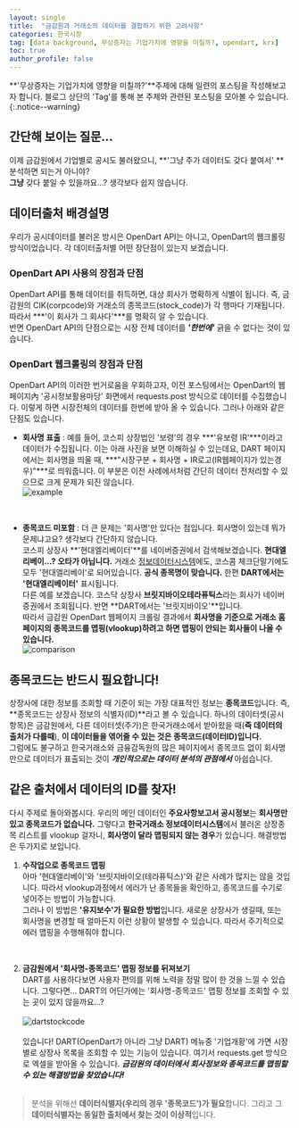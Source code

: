 ```yaml
---
layout: single
title:  "금감원과 거래소의 데이터를 결합하기 위한 고려사항"
categories: 한국시장
tag: [data background, 무상증자는 기업가치에 영향을 미칠까?, opendart, krx]
toc: true
author_profile: false
---
```


<head>
  <style>
    table.dataframe {
      white-space: normal;
      width: 300%;
      max-width: 600%;
      height: 300px;  /* 고정 높이 유지 */
      display: inline-block;
      overflow-x: scroll;  /* 가로 스크롤 */
      overflow-y: scroll;  /* 세로 스크롤 */
      font-family: Arial, sans-serif;
      font-size: 0.9rem;
      line-height: 20px;
      text-align: center;
      border: 0px !important;
    }

    table.dataframe th {
      text-align: center;
      font-weight: bold;
      padding: 8px;
    }

    table.dataframe td {
      text-align: center;
      padding: 8px;
    }

    table.dataframe tr:hover {
      background: #b8d1f3; 
    }

    .output_prompt {
      overflow: auto;
      font-size: 0.9rem;
      line-height: 1.45;
      border-radius: 0.3rem;
      -webkit-overflow-scrolling: touch;
      padding: 0.8rem;
      margin-top: 0;
      margin-bottom: 15px;
      font: 1rem Consolas, "Liberation Mono", Menlo, Courier, monospace;
      color: $code-text-color;
      border: solid 1px $border-color;
      border-radius: 0.3rem;
      word-break: normal;
      white-space: pre;
    }

  .dataframe tbody tr th:only-of-type {
      vertical-align: middle;
  }

  .dataframe tbody tr th {
      vertical-align: top;
  }

  .dataframe thead th {
      text-align: center !important;
      padding: 8px;
  }

  .page__content p {
      margin: 0 0 0px !important;
  }

  .page__content p > strong {
    font-size: 1.0rem !important;
  }

  .notice--success {
  font-size: 1.2rem !important; 
  }

  .notice--info {
  font-size: 1.2rem !important; 
  }

  .notice--warning {
  font-size: 1.0rem !important;
  }


  </style>
</head>


**'무상증자는 기업가치에 영향을 미칠까?'**주제에 대해 일련의 포스팅을 작성해보고자 합니다. 블로그 상단의 'Tag'를 통해 본 주제와 관련된 포스팅을 모아볼 수 있습니다.
{:.notice--warning}

## 간단해 보이는 질문...
이제 금감원에서 기업별로 공시도 불러왔으니, **'그냥 주가 데이터도 갖다 붙여서' **분석하면 되는거 아니야?<br>
**그냥** 갖다 붙일 수 있을까요...? 생각보다 쉽지 않습니다.

## 데이터출처 배경설명
우리가 공시데이터를 불러온 방시은 OpenDart API는 아니고, OpenDart의 웹크롤링 방식이었습니다. 각 데이터출처별 어떤 장단점이 있는지 보겠습니다.
### OpenDart API 사용의 장점과 단점
OpenDart API를 통해 데이터를 취득하면, 대상 회사가 명확하게 식별이 됩니다. 즉, 금감원의 CIK(corpcode)와 거래소의 종목코드(stock_code)가 각 행마다 기재됩니다. 따라서 ***'이 회사가 그 회사다'***를 명확히 알 수 있습니다.<br>
반면 OpenDart API의 단점으로는 시장 전체 데이터를 ***'한번에'*** 긁을 수 없다는 것이 있습니다. <br>
### OpenDart 웹크롤링의 장점과 단점
OpenDart API의 이러한 번거로움을 우회하고자, 이전 포스팅에서는 OpenDart의 웹페이지內 '공시정보활용마당' 화면에서 requests.post 방식으로 데이터를 수집했습니다. 이렇게 하면 시장전체의 데이터를 한번에 받아 올 수 있습니다. 그러나 아래와 같은 단점도 있습니다.<br>
* **회사명 표출** : 예를 들어, 코스피 상장법인 '보령'의 경우 ***'유보령 IR'***이라고 데이터가 수집됩니다. 이는 아래 사진을 보면 이해하실 수 있는데요, DART 페이지에서는 회사명을 띄울 때, ***"시장구분 + 회사명 + IR로고(IR웹페이지가 있는경우)"***로 띄워줍니다. 이 부분은 이전 사례에서처럼 간단히 데이터 전처리할 수 있으므로 크게 문제가 되진 않습니다.<br>
![example]({{site.url}}/assets/images/2025-01-27-dartandkrx/example.png)
<br>

* **종목코드 미포함** : 더 큰 문제는 '회사명'만 있다는 점입니다. 회사명이 있는데 뭐가 문제냐고요? 생각보다 간단하지 않습니다.<br>
코스피 상장사 **'현대엘리베이터'**를 네이버증권에서 검색해보겠습니다. **현대엘리베이...? 오타가 아닙니다.** 거래소 [정보데이터시스템](https://data.krx.co.kr)에도, 코스콤 체크단말기에도 모두 '현대엘리베이'로 되어있습니다. **공식 종목명이 맞습니다.** 한편 **DART에서는 '현대엘리베이터'** 표시됩니다.<br>
다른 예를 보겠습니다. 코스닥 상장사 **브릿지바이오테라퓨틱스**라는 회사가 네이버증권에서 조회됩니다. 반면 **DART에서는 '브릿지바이오'**입니다.<br>
따라서 금감원 OpenDart 웹페이지 크롤링 결과에서 **회사명을 기준으로 거래소 홈페이지의 종목코드를 맵핑(vlookup)하려고 하면 맵핑이 안되는 회사들이 나올 수 있습니다.**<br>
![comparison]({{site.url}}/assets/images/2025-01-27-dartandkrx/comparison.png)<br>

## 종목코드는 반드시 필요합니다!
상장사에 대한 정보를 조회할 때 기준이 되는 가장 대표적인 정보는 **종목코드**입니다. 즉, **종목코드는 상장사 정보의 식별자(ID)**라고 볼 수 있습니다. 하나의 데이터셋(공시항목)은 금감원에서, 다른 데이터셋(주가)은 한국거래소에서 받아왔을 때(**즉 데이터의 출처가 다를때**), **이 데이터들을 엮어줄 수 있는 것은 종목코드(데이터ID)입니다.**<br>
그럼에도 불구하고 한국거래소와 금융감독원의 많은 페이지에서 종목코드 없이 회사명만으로 데이터가 표출되는 것이 ***개인적으로는 데이터 분석의 관점에서*** 아쉽습니다.

## 같은 출처에서 데이터의 ID를 찾자!
다시 주제로 돌아와봅시다. 우리의 메인 데이터인 **주요사항보고서 공시정보**는 **회사명만 있고 종목코드가 없습니다.** 그렇다고 **한국거래소 정보데이터시스템**에서 불러온 상장종목 리스트를 vlookup 걸자니, **회사명이 달라 맵핑되지 않는 경우**가 있습니다. 해결방법은 두가지로 보입니다.
1. **수작업으로 종목코드 맵핑**<br>아마 '현대엘리베이'와 '브릿지바이오(테라퓨틱스)'와 같은 사례가 많지는 않을 것입니다. 따라서 vlookup과정에서 에러가 난 종목들을 확인하고, 종목코드를 수기로 넣어주는 방법이 가능합니다. <br>그러나 이 방법은 **'유지보수'가 필요한 방법**입니다. 새로운 상장사가 생길때, 또는 회사명을 변경할 때 얼마든지 이런 상황이 발생할 수 있습니다. 따라서 주기적으로 에러 맵핑을 수행해줘야 합니다.
<br>

2. **금감원에서 '회사명-종목코드' 맵핑 정보를 뒤져보기**<br>DART를 사용하다보면 사용자 편의를 위해 노력을 정말 많이 한 것을 느낄 수 있습니다. 그렇다면... DART의 어딘가에는 '회사명-종목코드' 맵핑 정보를 조회할 수 있는 곳이 있지 않을까요...?<br><br>![dartstockcode]({{site.url}}/assets/images/2025-01-27-dartandkrx/dartstockcode.png)<br><br>있습니다! DART(OpenDart가 아니라 그냥 DART) 메뉴중 '기업개황'에 가면 시장별로 상장사 목록을 조회할 수 있는 기능이 있습니다. 여기서 requests.get 방식으로 엑셀을 받아올 수 있습니다. ***금감원의 데이터에서 회사정보와 종목코드를 맵핑할 수 있는 해결방법을 찾았습니다!***<br><br>  

> 분석을 위해선 **데이터식별자(우리의 경우 '종목코드')가 필요**합니다. 그리고 그 **데이터식별자는 동일한 출처에서 찾는 것이 이상적**입니다.




